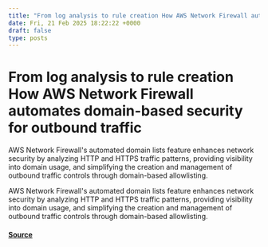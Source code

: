 ```yaml
---
title: "From log analysis to rule creation How AWS Network Firewall automates domain-based security for outbound traffic"
date: Fri, 21 Feb 2025 18:22:22 +0000
draft: false
type: posts
---
```

# From log analysis to rule creation How AWS Network Firewall automates domain-based security for outbound traffic





AWS Network Firewall's automated domain lists feature enhances network security by analyzing HTTP and HTTPS traffic patterns, providing visibility into domain usage, and simplifying the creation and management of outbound traffic controls through domain-based allowlisting.

AWS Network Firewall's automated domain lists feature enhances network security by analyzing HTTP and HTTPS traffic patterns, providing visibility into domain usage, and simplifying the creation and management of outbound traffic controls through domain-based allowlisting.

#### [Source](https://aws.amazon.com/blogs/security/from-log-analysis-to-rule-creation-how-aws-network-firewall-automates-domain-based-security-for-outbound-traffic/)

